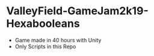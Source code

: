 # ValleyField-GameJam2k19-Hexabooleans
- Game made in 40 hours with Unity 
- Only Scripts in this Repo

